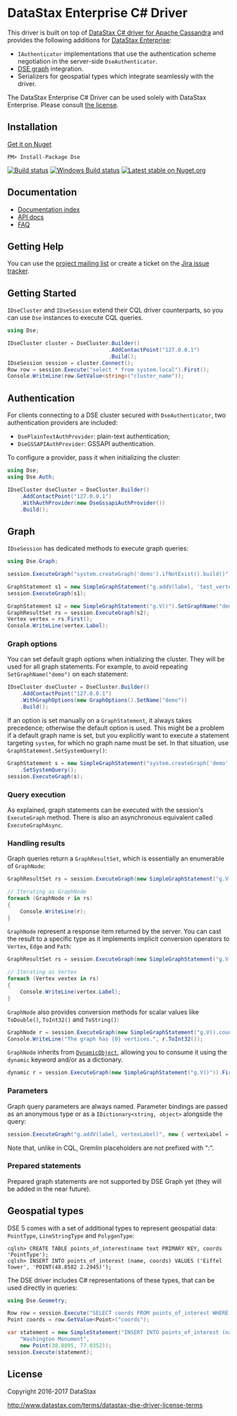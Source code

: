 # DataStax Enterprise C# Driver

This driver is built on top of [DataStax C# driver for Apache Cassandra][cassandra-driver] and provides the following
additions for [DataStax Enterprise][dse]:

* `IAuthenticator` implementations that use the authentication scheme negotiation in the server-side
`DseAuthenticator`.
* [DSE graph][dse-graph] integration.
* Serializers for geospatial types which integrate seamlessly with the driver.

The DataStax Enterprise C# Driver can be used solely with DataStax Enterprise. Please consult
[the license](#license).


## Installation

[Get it on Nuget][nuget]

```
PM> Install-Package Dse
```

[![Build status](https://travis-ci.org/datastax/csharp-dse-driver.svg?branch=master)](https://travis-ci.org/datastax/csharp-dse-driver)
[![Windows Build status](https://ci.appveyor.com/api/projects/status/yuk0p8i8r2l9f6xk/branch/master?svg=true)](https://ci.appveyor.com/project/DataStax/csharp-driver-dse/branch/master)
[![Latest stable on Nuget.org](https://img.shields.io/nuget/v/Dse.svg)](https://www.nuget.org/packages/Dse)

## Documentation

- [Documentation index][doc-index]
- [API docs][api-docs]
- [FAQ][faq]

## Getting Help

You can use the [project mailing list][mailing-list] or create a ticket on the [Jira issue tracker][jira].

## Getting Started

`IDseCluster` and `IDseSession` extend their CQL driver counterparts, so you can use `Dse` instances to execute CQL
queries.

```csharp
using Dse;
```

```csharp
IDseCluster cluster = DseCluster.Builder()
                                .AddContactPoint("127.0.0.1")
                                .Build();
IDseSession session = cluster.Connect();
Row row = session.Execute("select * from system.local").First();
Console.WriteLine(row.GetValue<string>("cluster_name"));
```

## Authentication

For clients connecting to a DSE cluster secured with `DseAuthenticator`, two authentication providers are included:

* `DsePlainTextAuthProvider`: plain-text authentication;
* `DseGSSAPIAuthProvider`: GSSAPI authentication.

To configure a provider, pass it when initializing the cluster:

```csharp
using Dse;
using Dse.Auth;
```

```csharp
IDseCluster dseCluster = DseCluster.Builder()
    .AddContactPoint("127.0.0.1")
    .WithAuthProvider(new DseGssapiAuthProvider())
    .Build();
```

## Graph

`IDseSession` has dedicated methods to execute graph queries:

```csharp
using Dse.Graph;
```

```csharp
session.ExecuteGraph("system.createGraph('demo').ifNotExist().build()");

GraphStatement s1 = new SimpleGraphStatement("g.addV(label, 'test_vertex')").SetGraphName("demo");
session.ExecuteGraph(s1);

GraphStatement s2 = new SimpleGraphStatement("g.V()").SetGraphName("demo");
GraphResultSet rs = session.ExecuteGraph(s2);
Vertex vertex = rs.First();
Console.WriteLine(vertex.Label);
```

### Graph options

You can set default graph options when initializing the cluster. They will be used for all graph statements. For
example, to avoid repeating `SetGraphName("demo")` on each statement:

```csharp
IDseCluster dseCluster = DseCluster.Builder()
    .AddContactPoint("127.0.0.1")
    .WithGraphOptions(new GraphOptions().SetName("demo"))
    .Build();
```

If an option is set manually on a `GraphStatement`, it always takes precedence; otherwise the default option is used.
This might be a problem if a default graph name is set, but you explicitly want to execute a statement targeting
`system`, for which no graph name must be set. In that situation, use `GraphStatement.SetSystemQuery()`:

```csharp
GraphStatement s = new SimpleGraphStatement("system.createGraph('demo').ifNotExist().build()")
    .SetSystemQuery();
session.ExecuteGraph(s);
```

### Query execution

As explained, graph statements can be executed with the session's `ExecuteGraph` method. There is also an
asynchronous equivalent called `ExecuteGraphAsync`.

### Handling results

Graph queries return a `GraphResultSet`, which is essentially an enumerable of `GraphNode`:

```csharp
GraphResultSet rs = session.ExecuteGraph(new SimpleGraphStatement("g.V()"));

// Iterating as GraphNode
foreach (GraphNode r in rs)
{
    Console.WriteLine(r);
}
```

`GraphNode` represent a response item returned by the server. You can cast the result to a specific type as it
implements implicit conversion operators to `Vertex`, `Edge` and `Path`:

```csharp
GraphResultSet rs = session.ExecuteGraph(new SimpleGraphStatement("g.V()"));

// Iterating as Vertex
foreach (Vertex vextex in rs)
{
    Console.WriteLine(vertex.Label);
}
```

`GraphNode` also provides conversion methods for scalar values like `ToDouble()`, `ToInt32()` and `ToString()`:

```csharp
GraphNode r = session.ExecuteGraph(new SimpleGraphStatement("g.V().count()")).First();
Console.WriteLine("The graph has {0} vertices.", r.ToInt32());
```

`GraphNode` inherits from [`DynamicObject`][dynamic], allowing you to consume it using the `dynamic` keyword and/or
as a dictionary. 

```csharp
dynamic r = session.ExecuteGraph(new SimpleGraphStatement("g.V()")).First();
```

### Parameters

Graph query parameters are always named. Parameter bindings are passed as an anonymous type or as a
`IDictionary<string, object>` alongside the query:

```csharp
session.ExecuteGraph("g.addV(label, vertexLabel)", new { vertexLabel = "test_vertex_2" });
```

Note that, unlike in CQL, Gremlin placeholders are not prefixed with ":".

### Prepared statements

Prepared graph statements are not supported by DSE Graph yet (they will be added in the near future).

## Geospatial types

DSE 5 comes with a set of additional types to represent geospatial data: `PointType`, `LineStringType` and
`PolygonType`:

```
cqlsh> CREATE TABLE points_of_interest(name text PRIMARY KEY, coords 'PointType');
cqlsh> INSERT INTO points_of_interest (name, coords) VALUES ('Eiffel Tower', 'POINT(48.8582 2.2945)');
```

The DSE driver includes C# representations of these types, that can be used directly in queries:

```csharp
using Dse.Geometry;
```

```csharp
Row row = session.Execute("SELECT coords FROM points_of_interest WHERE name = 'Eiffel Tower'").First();
Point coords = row.GetValue<Point>("coords");

var statement = new SimpleStatement("INSERT INTO points_of_interest (name, coords) VALUES (?, ?)",
    "Washington Monument", 
    new Point(38.8895, 77.0352));
session.Execute(statement);
```

## License

Copyright 2016-2017 DataStax

http://www.datastax.com/terms/datastax-dse-driver-license-terms

[dse]: http://www.datastax.com/products/datastax-enterprise
[dse-graph]: http://www.datastax.com/products/datastax-enterprise-graph
[cassandra-driver]: https://github.com/datastax/csharp-driver
[core-driver-docs]: http://docs.datastax.com/en/developer/csharp-driver-dse/latest/
[modern]: http://tinkerpop.apache.org/docs/3.1.1-incubating/reference/#_the_graph_structure
[nuget]: https://nuget.org/packages/Dse/
[dynamic]: https://msdn.microsoft.com/en-us/library/dd264736.aspx
[jira]: https://datastax-oss.atlassian.net/projects/CSHARP/issues
[mailing-list]: https://groups.google.com/a/lists.datastax.com/forum/#!forum/csharp-driver-user
[doc-index]: http://docs.datastax.com/en/developer/csharp-driver-dse/latest/
[api-docs]: http://docs.datastax.com/en/drivers/csharp-dse/2.0/
[faq]: http://docs.datastax.com/en/developer/csharp-driver-dse/latest/faq/

